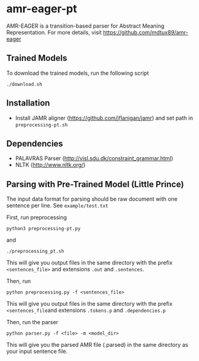 # amr-eager-pt
AMR-EAGER is a transition-based parser for Abstract Meaning Representation. For more details, visit https://github.com/mdtux89/amr-eager

## Trained Models
To download the trained models, run the following script
```
./download.sh
```
## Installation
- Install JAMR aligner (https://github.com/jflanigan/jamr) and set path in ```preprocessing-pt.sh```

## Dependencies
- PALAVRAS Parser (http://visl.sdu.dk/constraint_grammar.html)
- NLTK (http://www.nltk.org/)

## Parsing with Pre-Trained Model (Little Prince)

The input data format for parsing should be raw document with one sentence per line. See ```example/test.txt```

First, run preprocessing
```
python3 preprocessing-pt.py
```
and
```
./preprocessing_pt.sh
```

This will give you output files in the same directory with the prefix ```<sentences_file>``` and extensions ```.out``` and ```.sentences```.

Then, run
```
python preprocessing.py -f <sentences_file>
```
This will give you output files in the same directory with the prefix ```<sentences_file```and extensions ```.tokens.p``` and ```.dependencies.p```

Then, run the parser
```
python parser.py -f <file> -m <model_dir>
```
This will give you the parsed AMR file (.parsed) in the same directory as your input sentence file.
